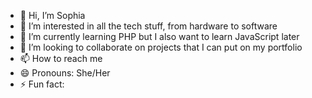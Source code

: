 - 👋 Hi, I’m Sophia
- 👀 I’m interested in all the tech stuff, from hardware to software
- 🌱 I’m currently learning PHP but I also want to learn JavaScript later  
- 💞️ I’m looking to collaborate on projects that I can put on my portfolio 
- 📫 How to reach me
- 😄 Pronouns: She/Her
- ⚡ Fun fact: 

<!---
Dno77/Dno77 is a ✨ special ✨ repository because its `README.md` (this file) appears on your GitHub profile.
You can click the Preview link to take a look at your changes.
--->
